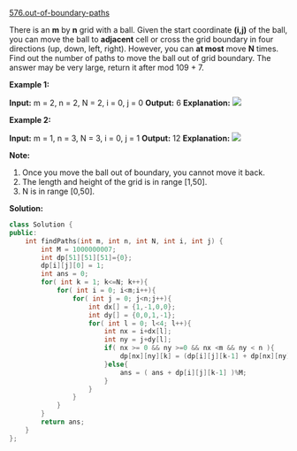[576.out-of-boundary-paths](https://leetcode.com/problems/out-of-boundary-paths/)  

There is an **m** by **n** grid with a ball. Given the start coordinate **(i,j)** of the ball, you can move the ball to **adjacent** cell or cross the grid boundary in four directions (up, down, left, right). However, you can **at most** move **N** times. Find out the number of paths to move the ball out of grid boundary. The answer may be very large, return it after mod 109 + 7.

**Example 1:**

**Input:** m = 2, n = 2, N = 2, i = 0, j = 0
**Output:** 6
**Explanation:**
![](https://assets.leetcode.com/uploads/2018/10/13/out_of_boundary_paths_1.png)

**Example 2:**

**Input:** m = 1, n = 3, N = 3, i = 0, j = 1
**Output:** 12
**Explanation:**
![](https://assets.leetcode.com/uploads/2018/10/12/out_of_boundary_paths_2.png)

**Note:**

1.  Once you move the ball out of boundary, you cannot move it back.
2.  The length and height of the grid is in range \[1,50\].
3.  N is in range \[0,50\].  



**Solution:**  

```cpp
class Solution {
public:
    int findPaths(int m, int n, int N, int i, int j) {
        int M = 1000000007;
        int dp[51][51][51]={0};
        dp[i][j][0] = 1;
        int ans = 0;
        for( int k = 1; k<=N; k++){
            for( int i = 0; i<m;i++){
                for( int j = 0; j<n;j++){
                    int dx[] = {1,-1,0,0};
                    int dy[] = {0,0,1,-1};
                    for( int l = 0; l<4; l++){
                        int nx = i+dx[l];
                        int ny = j+dy[l];
                        if( nx >= 0 && ny >=0 && nx <m && ny < n ){
                            dp[nx][ny][k] = (dp[i][j][k-1] + dp[nx][ny][k])%M;
                        }else{
                            ans = ( ans + dp[i][j][k-1] )%M;
                        }
                    }
                }
            }
        }
        return ans;
    }
};
```
      
